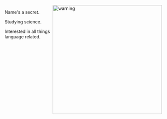 <img src="https://user-images.githubusercontent.com/68310182/124480510-71c1fb00-ddfb-11eb-9017-c0f68b21c4fe.jpeg" alt="warning" width="350" align="right"/>

Name's a secret. 

Studying science. 

Interested in all things language related. 
